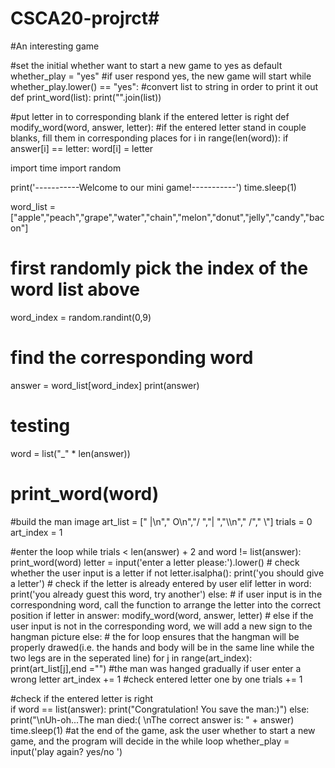 # CSCA20-projrct#
#An interesting game

#set the initial whether want to start a new game to yes as default
whether_play = "yes"
#if user respond yes, the new game will start 
while whether_play.lower() == "yes":
  #convert list to string in order to print it out
  def print_word(list):
    print("".join(list))

  #put letter in to corresponding blank if the entered letter is right
  def modify_word(word, answer, letter):
    #if the entered letter stand in couple blanks, fill them in corresponding places
    for i in range(len(word)):
        if answer[i] == letter:
          word[i] = letter

  import time
  import random

  print('-----------Welcome to our mini game!-----------')
  time.sleep(1)

  word_list = ["apple","peach","grape","water","chain","melon","donut","jelly","candy","bacon"]
  # first randomly pick the index of the word list above
  word_index = random.randint(0,9)
  # find the corresponding word
  answer = word_list[word_index]
  print(answer)
  # testing
  word = list("_" * len(answer))
  # print_word(word)

  #build the man image
  art_list = ["  |\n","  O\n","/ ","| ","\\\n"," /"," \\"]
  trials = 0
  art_index = 1

  #enter the loop
  while trials < len(answer) + 2 and word != list(answer):
    print_word(word)
    letter = input('enter a letter please:').lower()
    # check whether the user input is a letter
    if not letter.isalpha():
        print('you should give a letter')
    # check if the letter is already entered by user 
    elif letter in word:
        print('you already guest this word, try another')
    else:
        # if user input is in the correspondning word, call the function to arrange the letter into the correct position
        if letter in answer:
          modify_word(word, answer, letter)
        # else if the user input is not in the corresponding word, we will add a new sign to the hangman picture
        else:
          # the for loop ensures that the hangman will be properly drawed(i.e. the hands and body will be in the same line while the two legs are in the seperated line)
          for j in range(art_index):
            print(art_list[j],end ="")
          #the man was hanged gradually if user enter a wrong letter
          art_index += 1
        #check entered letter one by one
        trials += 1
        
  #check if the entered letter is right   
  if word == list(answer):
    print("Congratulation! You save the man:)")
  else:
    print("\nUh-oh...The man died:( \nThe correct answer is: " + answer)
  time.sleep(1)
  #at the end of the game, ask the user whether to start a new game, and the program will decide in the while loop 
  whether_play = input('play again? yes/no ')

